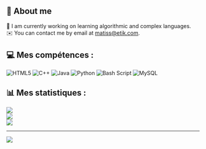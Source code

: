 ## 💭 About me
🌱 I am currently working on learning algorithmic and complex languages. <br>✉️ You can contact me by email at matiss@etik.com.


## 💻 Mes compétences :
![HTML5](https://img.shields.io/badge/html5-%23E34F26.svg?style=for-the-badge&logo=html5&logoColor=white) ![C++](https://img.shields.io/badge/c++-%23239120.svg?style=for-the-badge&logo=cplusplus&logoColor=white) ![Java](https://img.shields.io/badge/java-%23ED8B00.svg?style=for-the-badge&logo=openjdk&logoColor=white) ![Python](https://img.shields.io/badge/python-3670A0?style=for-the-badge&logo=python&logoColor=ffdd54) ![Bash Script](https://img.shields.io/badge/bash_script-%23121011.svg?style=for-the-badge&logo=gnu-bash&logoColor=white) ![MySQL](https://img.shields.io/badge/mysql-4479A1.svg?style=for-the-badge&logo=mysql&logoColor=white)
## 📊 Mes statistiques :
![](https://github-readme-stats.vercel.app/api?username=Fortis381&theme=dark&hide_border=false&include_all_commits=false&count_private=false)<br/>
![](https://github-readme-streak-stats.herokuapp.com/?user=Fortis381&theme=dark&hide_border=false)<br/>
![](https://github-readme-stats.vercel.app/api/top-langs/?username=Fortis381&theme=dark&hide_border=false&include_all_commits=false&count_private=false&layout=compact)

---
[![](https://visitcount.itsvg.in/api?id=Fortis381&icon=1&color=12)](https://visitcount.itsvg.in)

<!-- Proudly created with GPRM ( https://gprm.itsvg.in ) -->
